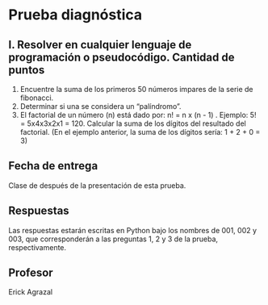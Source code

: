# Prueba diagnóstica

## I. Resolver en cualquier lenguaje de programación o pseudocódigo. Cantidad de puntos 

1. Encuentre la suma de los primeros 50 números impares de la serie de fibonacci.
2. Determinar si una se considera un “palíndromo”.
3. El factorial de un número (n) está dado por: n! =  n x (n - 1) . Ejemplo: 5! = 5x4x3x2x1 = 120. Calcular la suma de los dígitos del resultado del factorial. (En el ejemplo anterior, la suma de 	los dígitos sería: 1 + 2 + 0 = 3)

## Fecha de entrega

Clase de después de la presentación de esta prueba.

## Respuestas

Las respuestas estarán escritas en Python bajo los nombres de 001, 002 y 003, que corresponderán a las preguntas 1, 2 y 3 de la prueba, respectivamente.

## Profesor

Erick Agrazal

